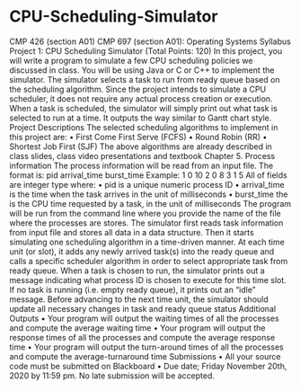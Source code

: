 # CPU-Scheduling-Simulator
CMP 426 (section A01) CMP 697 (section A01): Operating Systems Syllabus
Project 1: CPU Scheduling Simulator 
(Total Points: 120)
In this project, you will write a program to simulate a few CPU scheduling policies we
discussed in class. You will be using Java or C or C++ to implement the simulator. The 
simulator selects a task to run from ready queue based on the scheduling algorithm. Since 
the project intends to simulate a CPU scheduler, it does not require any actual process 
creation or execution. When a task is scheduled, the simulator will simply print out what 
task is selected to run at a time. It outputs the way similar to Gantt chart style. 
Project Descriptions 
The selected scheduling algorithms to implement in this project are: 
• First Come First Serve (FCFS)
• Round Robin (RR) 
• Shortest Job First (SJF)
The above algorithms are already described in class slides, class video presentations and 
textbook Chapter 5.
Process information 
The process information will be read from an input file. The format is: 
pid arrival_time burst_time
Example: 
1 0 10
2 0 8
3 1 5
All of fields are integer type where: 
• pid is a unique numeric process ID
• arrival_time is the time when the task arrives in the unit of milliseconds 
• burst_time the is the CPU time requested by a task, in the unit of milliseconds 
The program will be run from the command line where you provide the name of the file 
where the processes are stores.
The simulator first reads task information from input file and stores all data in a data 
structure. Then it starts simulating one scheduling algorithm in a time-driven manner. At 
each time unit (or slot), it adds any newly arrived task(s) into the ready queue and calls a 
specific scheduler algorithm in order to select appropriate task from ready queue. When a 
task is chosen to run, the simulator prints out a message indicating what process ID is 
chosen to execute for this time slot. If no task is running (i.e. empty ready queue), it 
prints out an “idle” message. Before advancing
to the next time unit, the simulator should update all necessary changes in task and ready 
queue status 
Additional Outputs 
• Your program will output the waiting times of all the processes and compute the 
average waiting time 
• Your program will output the response times of all the processes and compute the 
average response time 
• Your program will output the turn-around times of all the processes and compute 
the average-turnaround time
Submissions
• All your source code must be submitted on Blackboard
• Due date; Friday November 20th, 2020 by 11:59 pm. No late submission will 
be accepted. 
